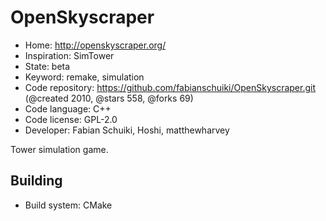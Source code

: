 # OpenSkyscraper

- Home: http://openskyscraper.org/
- Inspiration: SimTower
- State: beta
- Keyword: remake, simulation
- Code repository: https://github.com/fabianschuiki/OpenSkyscraper.git (@created 2010, @stars 558, @forks 69)
- Code language: C++
- Code license: GPL-2.0
- Developer: Fabian Schuiki, Hoshi, matthewharvey

Tower simulation game.

## Building

- Build system: CMake

